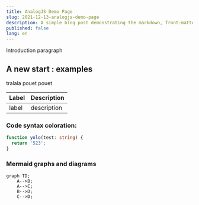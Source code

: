 ```yaml
---
title: AnalogJS Demo Page
slug: 2021-12-13-analogjs-demo-page
description: A simple blog post demonstrating the markdown, front-matter and mermaidjs integration of AnalogJS
published: false
lang: en
---
```


Introduction paragraph

## A new start : examples

tralala pouet pouet

| Label | Description |
| ----- | ----------- |
| label | description |

### Code syntax coloration:

```typescript
function yolo(test: string) {
  return '523';
}
```

### Mermaid graphs and diagrams

```mermaid
graph TD;
    A-->B;
    A-->C;
    B-->D;
    C-->D;
```
